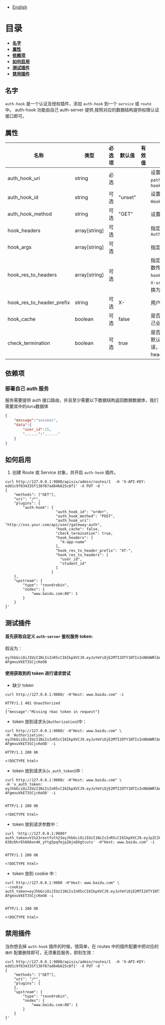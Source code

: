 <!--
#
# Licensed to the Apache Software Foundation (ASF) under one or more
# contributor license agreements.  See the NOTICE file distributed with
# this work for additional information regarding copyright ownership.
# The ASF licenses this file to You under the Apache License, Version 2.0
# (the "License"); you may not use this file except in compliance with
# the License.  You may obtain a copy of the License at
#
#     http://www.apache.org/licenses/LICENSE-2.0
#
# Unless required by applicable law or agreed to in writing, software
# distributed under the License is distributed on an "AS IS" BASIS,
# WITHOUT WARRANTIES OR CONDITIONS OF ANY KIND, either express or implied.
# See the License for the specific language governing permissions and
# limitations under the License.
#
-->

- [English](../../plugins/auth-hook.md)

# 目录

- [**名字**](#名字)
- [**属性**](#属性)
- [**依赖项**](#依赖项)
- [**如何启用**](#如何启用)
- [**测试插件**](#测试插件)
- [**禁用插件**](#禁用插件)

## 名字

`auth-hook` 是一个认证及授权插件，添加 `auth-hook` 到一个 `service` 或 `route` 中。
auth-hook 功能由自己 auth-server 提供,按照对应的数据结构提供权限认证接口即可。

## 属性

| 名称                      | 类型          | 必选项 | 默认值  | 有效值 | 描述                                                                                                                                                                                                                                                                    |
| ------------------------- | ------------- | ------ | ------- | ------ | ----------------------------------------------------------------------------------------------------------------------------------------------------------------------------------------------------------------------------------------------------------------------- |
| auth_hook_uri             | string        | 必选   |         |        | 设置`auth-server` 的访问路由 插件会自动携带请求的`path,action,client_ip`携带到域名后面作为 query 参数`?hook_path=path&hook_action=action&hook_client_ip=client_ip`                                                                                                      |
| auth_hook_id              | string        | 可选   | "unset" |        | 设置`auth_hook_id`, 该`auth_hook_id`将携带在 header 中`Auth-Hook-Id`请求自定义的 auth-server 服务                                                                                                                                                                       |
| auth_hook_method          | string        | 可选   | "GET"   |        | 设置 `auth-server` 的访问方法，默认是`GET`,只允许`POST`,`GET`                                                                                                                                                                                                           |
| hook_headers              | array[string] | 可选   |         |        | 指定业务请求的 header 参数 代理请求 hook 服务，默认会携带`Authorization`                                                                                                                                                                                                |
| hook_args                 | array[string] | 可选   |         |        | 指定请求 query 参数 代理以 query 参数请求 hook 服务                                                                                                                                                                                                                     |
| hook_res_to_headers       | array[string] | 可选   |         |        | 指定 hook 服务返回数据 data 数据体中的字段，加入 headers 参数传递到上游服务，如 data 数据中有`user_id=15`,将拼接`hook_res_to_header_prefix`并将下`_`替换为`-`放入 header 中，以`X-user-id` 请求上游服务，若选择字段是一个对象或许数组，将转换为 json 字符串作为其 value |
| hook_res_to_header_prefix | string        | 可选   | X-      |        | 用户`hook_res_to_headers` 携带参数转换为 header 字段的前缀                                                                                                                                                                                                              |
| hook_cache                | boolean       | 可选   | false   |        | 是否缓存相同 token 请求 hook 服务的数据体，默认`false` 根据自己业务情况考虑,若开启，将缓存 60S                                                                                                                                                                          |
| check_termination         | boolean       | 可选   | true    |        | 是否请求 auth-server 验证后立即中断请求并返回错误信息，`true` 默认开启立即拦截返回，若设置`false` ，auth-server 若返回错误，也将继续放行，同时将 `hook_res_to_headers` 设置的所有映射 header 字段删除。                                                                 |

## 依赖项

### 部署自己 auth 服务

服务需要提供 auth 接口路由，并且至少需要以下数据结构返回数据数据体，我们需要其中的`data`数据体

```json
{
    "message":"success",
    "data":{
        "user_id":15,
        "......":"......"
    }
}
```

## 如何启用

1. 创建 Route 或 Service 对象，并开启 `auth-hook` 插件。

```shell
curl http://127.0.0.1:9080/apisix/admin/routes/1  -H 'X-API-KEY: edd1c9f034335f136f87ad84b625c8f1' -X PUT -d '
{
    "methods": ["GET"],
    "uri": "/*",
    "plugins": {
        "auth-hook": {
                       "auth_hook_id": "order",
                       "auth_hook_method": "POST",
                       "auth_hook_uri": "http://xxx.your.com/api/user/gateway-auth",
                       "hook_cache": false,
                       "check_termination": true,
                       "hook_headers": [
                         "X-app-name"
                       ],
                       "hook_res_to_header_prefix": "XT-",
                       "hook_res_to_headers": [
                         "user_id",
                         "student_id"
                       ]
                     }
    },
    "upstream": {
        "type": "roundrobin",
        "nodes": {
            "www.baidu.com:80": 1
        }
    }
}'
```

## 测试插件

#### 首先获取自定义 `auth-server` 鉴权服务 token:

假设为：

```shell script
eyJhbGciOiJIUzI1NiIsInR5cCI6IkpXVCJ9.eyJuYmYiOjE2MTI2OTY1NTIsInN0dWRlbnRfaWQiOjk0ODY3LCJ1c2VyX2lkIjoxMDE0NTV9.WYHLjtm6cZgczX0g_Oq3Ycs-AFgmxuVkET3SCjcKeO8
```

#### 使用获取到的 token 进行请求尝试

- 缺少 token

```shell
curl http://127.0.0.1:9080/ -H"Host: www.baidu.com" -i

HTTP/1.1 401 Unauthorized
...
{"message":"Missing rbac token in request"}
```

- token 放到请求头(`Authorization`)中：

```shell
curl http://127.0.0.1:9080/ -H"Host: www.baidu.com" \
-H 'Authorization: eyJhbGciOiJIUzI1NiIsInR5cCI6IkpXVCJ9.eyJuYmYiOjE2MTI2OTY1NTIsInN0dWRlbnRfaWQiOjk0ODY3LCJ1c2VyX2lkIjoxMDE0NTV9.WYHLjtm6cZgczX0g_Oq3Ycs-AFgmxuVkET3SCjcKeO8' -i

HTTP/1.1 200 OK

<!DOCTYPE html>
```

- token 放到请求头(`x_auth_token`)中：

```shell
curl http://127.0.0.1:9080/ -H"Host: www.baidu.com" \
-H 'x_auth_token: eyJhbGciOiJIUzI1NiIsInR5cCI6IkpXVCJ9.eyJuYmYiOjE2MTI2OTY1NTIsInN0dWRlbnRfaWQiOjk0ODY3LCJ1c2VyX2lkIjoxMDE0NTV9.WYHLjtm6cZgczX0g_Oq3Ycs-AFgmxuVkET3SCjcKeO8' -i


HTTP/1.1 200 OK

<!DOCTYPE html>
```

- token 放到请求参数中：

```shell
curl 'http://127.0.0.1:9080?auth_token=V1%23restful%23eyJhbGciOiJIUzI1NiIsInR5cCI6IkpXVCJ9.eyJpZCI6NzQ5LCJ1c2VybmFtZSI6InRlc3QiLCJtYW5hZ2VyIjoiIiwiYXBwaWQiOiJyZXN0ZnVsIiwiaWF0IjoxNTc5NDQ5ODQxLCJleHAiOjE1ODAwNTQ2NDF9.n2-830zbhrEh6OAxn4K_yYtg5pqfmjpZAjoQXgtcuts' -H"Host: www.baidu.com" -i


HTTP/1.1 200 OK

<!DOCTYPE html>
```

- token 放到 cookie 中：

```shell
curl http://127.0.0.1:9080 -H"Host: www.baidu.com" \
--cookie auth_token=eyJhbGciOiJIUzI1NiIsInR5cCI6IkpXVCJ9.eyJuYmYiOjE2MTI2OTY1NTIsInN0dWRlbnRfaWQiOjk0ODY3LCJ1c2VyX2lkIjoxMDE0NTV9.WYHLjtm6cZgczX0g_Oq3Ycs-AFgmxuVkET3SCjcKeO8 -i


HTTP/1.1 200 OK

<!DOCTYPE html>
```

## 禁用插件

当你想去掉 `auth-hook` 插件的时候，很简单，在 routes 中的插件配置中把对应的 `插件` 配置删除即可，无须重启服务，即刻生效：

```shell
curl http://127.0.0.1:9080/apisix/admin/routes/1  -H 'X-API-KEY: edd1c9f034335f136f87ad84b625c8f1' -X PUT -d '
{
    "methods": ["GET"],
    "uri": "/*",
    "plugins": {
    },
    "upstream": {
        "type": "roundrobin",
        "nodes": {
            "www.baidu.com:80": 1
        }
    }
}'
```
